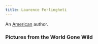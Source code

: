 ```yaml
---
title: Laurence Ferlingheti
---
```


An [American](../index.html) author.

### Pictures from the World Gone Wild
